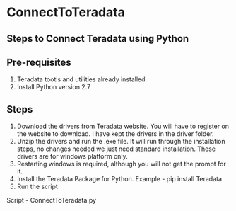 # ConnectToTeradata

Steps to Connect Teradata using Python
-----------------------------------------------------------------
Pre-requisites
----------------
1. Teradata tootls and utilities already installed
2. Install Python version 2.7

Steps
-----
1. Download the drivers from Teradata website. You will have to register on the website to download. I have kept the drivers in the driver folder.
2. Unzip the drivers and run the .exe file. It will run through the installation steps, no changes needed we just need standard installation. These drivers are for windows platform only.
3. Restarting windows is required, although you will not get the prompt for it.
4. Install the Teradata Package for Python. Example - pip install Teradata
5. Run the script

Script - ConnectToTeradata.py
